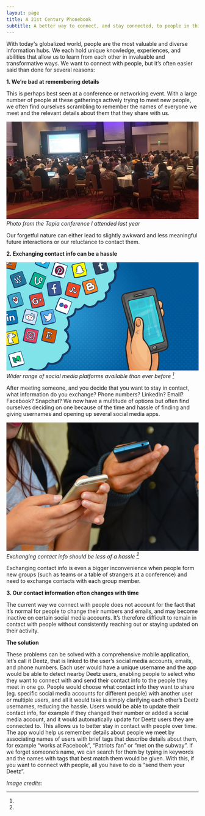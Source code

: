 ```yaml
---
layout: page
title: A 21st Century Phonebook
subtitle: A better way to connect, and stay connected, to people in this digital age
---
```

With today's globalized world, people are the most valuable and diverse information hubs. We each hold unique knowledge, experiences, and abilities that allow us to learn from each other in invaluable and transformative ways. We want to connect with people, but it’s often easier said than done for several reasons:


**1. We’re bad at remembering details**


This is perhaps best seen at a conference or networking event. With a large number of people at these gatherings actively trying to meet new people, we often find ourselves scrambling to remember the names of everyone we meet and the relevant details about them that they share with us.

![Tapia conference](/img/tapia.jpg) *Photo from the Tapia conference I attended last year*


Our forgetful nature can either lead to slightly awkward and less meaningful future interactions or our reluctance to contact them. 


**2. Exchanging contact info can be a hassle**


![Social Media](/img/socialmedia.jpg) *Wider range of social media platforms available than ever before [^1]*

After meeting someone, and you decide that you want to stay in contact, what information do you exchange? Phone numbers? LinkedIn?  Email? Facebook? Snapchat? We now have a multitude of options but often find ourselves deciding on one because of the time and hassle of finding and giving usernames and opening up several social media apps. 


![People exchanging contact info](/img/exchangenums.jpeg) *Exchanging contact info should be less of a hassle [^2]*


Exchanging contact info is even a bigger inconvenience when people form new groups (such as teams or a table of strangers at a conference) and need to exchange contacts with each group member. 


**3. Our contact information often changes with time**


The current way we connect with people does not account for the fact that it’s normal for people to change their numbers and emails, and may become inactive on certain social media accounts. It’s therefore difficult to remain in contact with people without consistently reaching out or staying updated on their activity. 


**The solution**


These problems can be solved with a comprehensive mobile application, let’s call it Deetz, that is linked to the user’s social media accounts, emails, and phone numbers. Each user would have a unique username and the app would be able to detect nearby Deetz users, enabling people to select who they want to connect with and send their contact info to the people they meet in one go. People would choose what contact info they want to share (eg. specific social media accounts for different people) with another user or multiple users, and all it would take is simply clarifying each other’s Deetz usernames, reducing the hassle. Users would be able to update their contact info, for example if they changed their number or added a social media account, and it would automatically update for Deetz users they are connected to. This allows us to better stay in contact with people over time. The app would help us remember details about people we meet by associating names of users with brief tags that describe details about them, for example “works at Facebook”, “Patriots fan” or “met on the subway”. If we forget someone’s name, we can search for them by typing in keywords and the names with tags that best match them would be given. With this, if you want to connect with people, all you have to do is “send them your Deetz”.

_Image credits:_

[^1]: 
[^2]:

